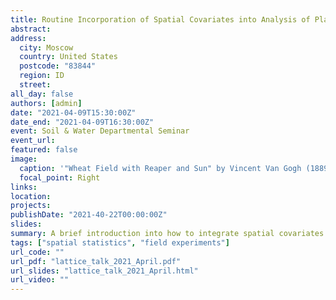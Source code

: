 ```yaml
---
title: Routine Incorporation of Spatial Covariates into Analysis of Planned Field Experiments
abstract: 
address:
  city: Moscow
  country: United States
  postcode: "83844"
  region: ID
  street: 
all_day: false
authors: [admin]
date: "2021-04-09T15:30:00Z"
date_end: "2021-04-09T16:30:00Z"
event: Soil & Water Departmental Seminar
event_url: 
featured: false
image:
  caption: '"Wheat Field with Reaper and Sun" by Vincent Van Gogh (1889)'
  focal_point: Right
links:
location: 
projects:
publishDate: "2021-40-22T00:00:00Z"
slides: 
summary: A brief introduction into how to integrate spatial covariates into ANOVA-based analysis of field trials laid out in a lattice pattern.
tags: ["spatial statistics", "field experiments"]
url_code: ""
url_pdf: "lattice_talk_2021_April.pdf"
url_slides: "lattice_talk_2021_April.html"
url_video: ""
---
```




